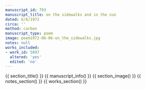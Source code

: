 ```yaml
---
manuscript_id: 793
manuscript_title: on the sidewalks and in the sun
dated: 6/6/1972
circa: ''
method: carbon
manuscript_type: poem
image: poem1972-06-06-on_the_sidewalks.jpg
notes: null
works_included:
- work_id: 5097
  altered: 'yes'
  edited: 'no'
---
```


{{ section_title() }}
{{ manuscript_info() }}
{{ section_image() }}
{{ notes_section() }}
{{ works_section() }}
